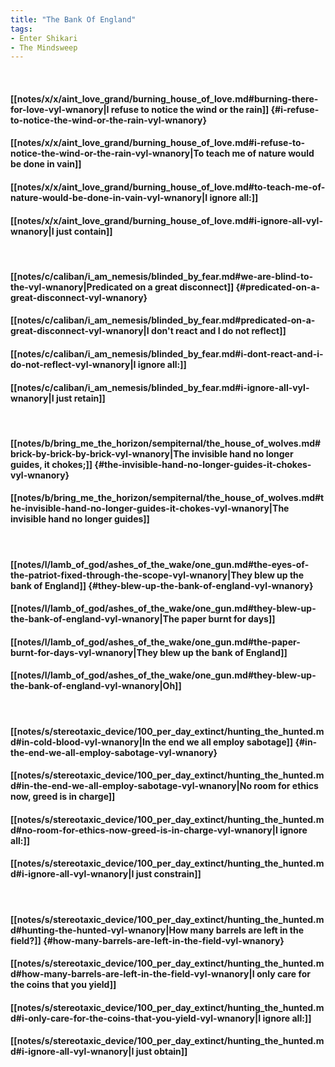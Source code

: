 ```yaml
---
title: "The Bank Of England"
tags:
- Enter Shikari
- The Mindsweep
---
```

&nbsp;
#### [[notes/x/x/aint_love_grand/burning_house_of_love.md#burning-there-for-love-vyl-wnanory|I refuse to notice the wind or the rain]] {#i-refuse-to-notice-the-wind-or-the-rain-vyl-wnanory}
#### [[notes/x/x/aint_love_grand/burning_house_of_love.md#i-refuse-to-notice-the-wind-or-the-rain-vyl-wnanory|To teach me of nature would be done in vain]]
#### [[notes/x/x/aint_love_grand/burning_house_of_love.md#to-teach-me-of-nature-would-be-done-in-vain-vyl-wnanory|I ignore all:]]
#### [[notes/x/x/aint_love_grand/burning_house_of_love.md#i-ignore-all-vyl-wnanory|I just contain]]
&nbsp;
#### [[notes/c/caliban/i_am_nemesis/blinded_by_fear.md#we-are-blind-to-the-vyl-wnanory|Predicated on a great disconnect]] {#predicated-on-a-great-disconnect-vyl-wnanory}
#### [[notes/c/caliban/i_am_nemesis/blinded_by_fear.md#predicated-on-a-great-disconnect-vyl-wnanory|I don't react and I do not reflect]]
#### [[notes/c/caliban/i_am_nemesis/blinded_by_fear.md#i-dont-react-and-i-do-not-reflect-vyl-wnanory|I ignore all:]]
#### [[notes/c/caliban/i_am_nemesis/blinded_by_fear.md#i-ignore-all-vyl-wnanory|I just retain]]
&nbsp;
#### [[notes/b/bring_me_the_horizon/sempiternal/the_house_of_wolves.md#brick-by-brick-by-brick-vyl-wnanory|The invisible hand no longer guides, it chokes;]] {#the-invisible-hand-no-longer-guides-it-chokes-vyl-wnanory}
#### [[notes/b/bring_me_the_horizon/sempiternal/the_house_of_wolves.md#the-invisible-hand-no-longer-guides-it-chokes-vyl-wnanory|The invisible hand no longer guides]]
&nbsp;
#### [[notes/l/lamb_of_god/ashes_of_the_wake/one_gun.md#the-eyes-of-the-patriot-fixed-through-the-scope-vyl-wnanory|They blew up the bank of England]] {#they-blew-up-the-bank-of-england-vyl-wnanory}
#### [[notes/l/lamb_of_god/ashes_of_the_wake/one_gun.md#they-blew-up-the-bank-of-england-vyl-wnanory|The paper burnt for days]]
#### [[notes/l/lamb_of_god/ashes_of_the_wake/one_gun.md#the-paper-burnt-for-days-vyl-wnanory|They blew up the bank of England]]
#### [[notes/l/lamb_of_god/ashes_of_the_wake/one_gun.md#they-blew-up-the-bank-of-england-vyl-wnanory|Oh]]
&nbsp;
#### [[notes/s/stereotaxic_device/100_per_day_extinct/hunting_the_hunted.md#in-cold-blood-vyl-wnanory|In the end we all employ sabotage]] {#in-the-end-we-all-employ-sabotage-vyl-wnanory}
#### [[notes/s/stereotaxic_device/100_per_day_extinct/hunting_the_hunted.md#in-the-end-we-all-employ-sabotage-vyl-wnanory|No room for ethics now, greed is in charge]]
#### [[notes/s/stereotaxic_device/100_per_day_extinct/hunting_the_hunted.md#no-room-for-ethics-now-greed-is-in-charge-vyl-wnanory|I ignore all:]]
#### [[notes/s/stereotaxic_device/100_per_day_extinct/hunting_the_hunted.md#i-ignore-all-vyl-wnanory|I just constrain]]
&nbsp;
#### [[notes/s/stereotaxic_device/100_per_day_extinct/hunting_the_hunted.md#hunting-the-hunted-vyl-wnanory|How many barrels are left in the field?]] {#how-many-barrels-are-left-in-the-field-vyl-wnanory}
#### [[notes/s/stereotaxic_device/100_per_day_extinct/hunting_the_hunted.md#how-many-barrels-are-left-in-the-field-vyl-wnanory|I only care for the coins that you yield]]
#### [[notes/s/stereotaxic_device/100_per_day_extinct/hunting_the_hunted.md#i-only-care-for-the-coins-that-you-yield-vyl-wnanory|I ignore all:]]
#### [[notes/s/stereotaxic_device/100_per_day_extinct/hunting_the_hunted.md#i-ignore-all-vyl-wnanory|I just obtain]]
